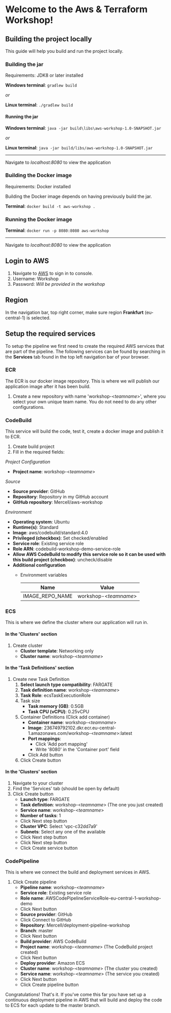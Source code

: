 # Welcome to the Aws & Terraform Workshop!

## Building the project locally
This guide will help you build and run the project locally.

### Building the jar
Requirements: JDK8 or later installed

**Windows terminal**: ``gradlew build``

*or*

**Linux terminal**: ``./gradlew build``

#### Running the jar

**Windows terminal**: ``java -jar build\libs\aws-workshop-1.0-SNAPSHOT.jar``

*or*

**Linux terminal**: ``java -jar build/libs/aws-workshop-1.0-SNAPSHOT.jar``

 ---
 
Navigate to *localhost:8080* to view the application

### Building the Docker image
Requirements: Docker installed

Building the Docker image depends on having previously build the jar.

**Terminal**: ``docker build -t aws-workshop .``

### Running the Docker image

**Terminal**: ``docker run -p 8080:8080 aws-workshop``

---
 
Navigate to *localhost:8080* to view the application

## Login to AWS
1. Navigate to [AWS](https://236749792102.signin.aws.amazon.com/console) to sign in to console.
2. Username: Workshop
3. Password: *Will be provided in the workshop*

## Region
In the navigation bar, top right corner, make sure region **Frankfurt** (eu-central-1) is selected.

## Setup the required services

To setup the pipeline we first need to create the required AWS services that are part of the pipeline.
The following services can be found by searching in the **Services** tab found in the top left navigation bar of your
browser.

### ECR
The ECR is our docker image repository. This is where we will publish our application image after it has been build.

1. Create a new repository with name 'workshop-<*teamname*>', where you select your own unique team name. You do not
need to do any other configurations.

### CodeBuild
This service will build the code, test it, create a docker image and publish it
to ECR.

1. Create build project
2. Fill in the required fields:

*Project Configuration*
- **Project name**: workshop-<*teamname*>

*Source*
- **Source provider**: GitHub
- **Repository**: Repository in my GitHub account
- **GitHub repository**: Mercell/aws-workshop

*Environment*
- **Operating system**: Ubuntu
- **Runtime(s)**: Standard
- **Image**: aws/codebuild/standard:4.0
- **Privileged (checkbox)**: Set checked/enabled
- **Service role**: Existing service role
- **Role ARN**: codebuild-workshop-demo-service-role
- **Allow AWS CodeBuild to modify this service role so it can be used with this build project (checkbox)**: uncheck/disable
- **Additional configuration**
    - Environment variables
    
        | Name | Value |
        | ---  | ----- |
        | IMAGE_REPO_NAME | workshop-<*teamname*> |
     
### ECS
This is where we define the cluster where our application will run in.

#### In the 'Clusters' section

1. Create cluster
    - **Cluster template**: Networking only
    - **Cluster name**: workshop-<*teamname*>
    
#### In the 'Task Definitions' section

1. Create new Task Definition
    1. **Select launch type compatibility**: FARGATE
    2. **Task definition name**: workshop-<*teamname*>
    3. **Task Role**: ecsTaskExecutionRole
    3. Task size
        - **Task memory (GB)**: 0.5GB
        - **Task CPU (vCPU)**: 0.25vCPU
    4. Container Definitions (Click add container)
        - **Container name**: workshop-<*teamname*>
        - **Image**: 236749792102.dkr.ecr.eu-central-1.amazonaws.com/workshop-<*teamname*>:latest
        - **Port mappings**: 
            - Click 'Add port mapping'
            - Write '8080' in the 'Container port' field
        - Click Add button
    5. Click Create button
    
#### In the 'Clusters' section

1. Navigate to your cluster
2. Find the 'Services' tab (should be open by default) 
3. Click Create button
    - **Launch type**: FARGATE
    - **Task definition**: workshop-<*teamname*> (The one you just created)
    - **Service name**: workshop-<*teamname*>
    - **Number of tasks**: 1
    - Click Next step button
    - **Cluster VPC**: Select 'vpc-c32dd7a9'
    - **Subnets**: Select any one of the available
    - Click Next step button
    - Click Next step button
    - Click Create service button

### CodePipeline
This is where we connect the build and deployment services in AWS.

1. Click Create pipeline
    - **Pipeline name**: workshop-<*teamname*>
    - **Service role**: Existing service role
    - **Role name**: AWSCodePipelineServiceRole-eu-central-1-workshop-demo
    - Click Next button
    - **Source provider**: GitHub
    - Click Connect to GitHub
    - **Repository**: Mercell/deployment-pipeline-workshop
    - **Branch**: master 
    - Click Next button
    - **Build provider**: AWS CodeBuild
    - **Project name**: workshop-<*teamname*> (The CodeBuild project created)
    - Click Next button
    - **Deploy provider**: Amazon ECS
    - **Cluster name**: workshop-<*teamname*> (The cluster you created)
    - **Service name**: workshop-<*teamname*> (The service you created)
    - Click Next button
    - Click Create pipeline button
    
Congratulations! That's it. If you've come this far you have set up a continuous deployment pipeline in AWS that will
build and deploy the code to ECS for each update to the master branch.